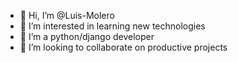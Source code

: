 - 👋 Hi, I’m @Luis-Molero
- 👀 I’m interested in learning new technologies
- 🌱 I’m a python/django developer
- 💞️ I’m looking to collaborate on productive projects 


<!---
Luis-Molero/Luis-Molero is a ✨ special ✨ repository because its `README.md` (this file) appears on your GitHub profile.
You can click the Preview link to take a look at your changes.
--->
